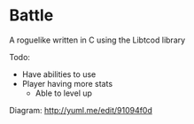 Battle  
======

A roguelike written in C using the Libtcod library

Todo:
- Have abilities to use
- Player having more stats
  - Able to level up

Diagram: http://yuml.me/edit/91094f0d